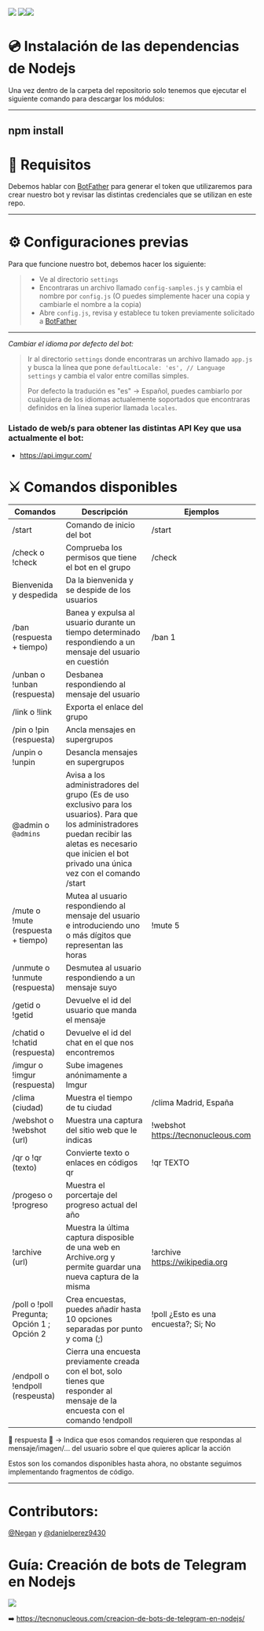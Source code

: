 <a href="https://gitlab.com/Tecnonucleous/open-telegram-bot-nodejs"><img src="https://img.shields.io/badge/Gitlab-Tecnonucleous%20Bot-orange.svg"></img></a> <a href="https://github.com/Tecnonucleous/Tecnonucleous-Bot"><img src="https://img.shields.io/badge/Github-Tecnonucleous%20Bot-lightgrey.svg"></img></a><a href="https://www.patreon.com/Tecnonucleous"><img src="https://img.shields.io/badge/Patreon-Donate-blue.svg"></img></a>

# 💿 Instalación de las dependencias de Nodejs

Una vez dentro de la carpeta del repositorio solo tenemos que ejecutar el siguiente comando para descargar los módulos:

---
npm install
---

# 🔑 Requisitos

Debemos hablar con [BotFather](https://t.me/BotFather) para generar el token que utilizaremos para crear nuestro bot y revisar las distintas credenciales que se utilizan en este repo.

---
# ⚙️ Configuraciones previas
Para que funcione nuestro bot, debemos hacer los siguiente:
> * Ve al directorio `settings`
> * Encontraras un archivo llamado `config-samples.js` y cambia el nombre por `config.js` (O puedes simplemente hacer una copia y cambiarle el nombre a la copia)
> * Abre `config.js`, revisa y establece tu token previamente solicitado a [BotFather](https://t.me/BotFather)
---
*Cambiar el idioma por defecto del bot:*

> Ir al directorio `settings` donde encontraras un archivo llamado `app.js` y busca la línea que pone `defaultLocale: 'es', // Language settings` y cambia el valor entre comillas simples.
>
> Por defecto la tradución es "es" -> Español, puedes cambiarlo por cualquiera de los idiomas actualemente soportados que encontraras definidos en la línea superior llamada `locales`.

### Listado de web/s para obtener las distintas API Key que usa actualmente el bot:

- https://api.imgur.com/

# ⚔️ Comandos disponibles

|Comandos |Descripción | Ejemplos|
|--------|------------|----------|
|/start |Comando de inicio del bot|/start|
|/check o !check|Comprueba los permisos que tiene el bot en el grupo|/check|
|Bienvenida y despedida|Da la bienvenida y se despide de los usuarios||
|/ban (respuesta + tiempo) |Banea y expulsa al usuario durante un tiempo determinado respondiendo a un mensaje del usuario en cuestión|/ban 1|
|/unban o !unban (respuesta) | Desbanea respondiendo al mensaje del usuario||
|/link o !link|Exporta el enlace del grupo||
|/pin o !pin (respuesta)|Ancla mensajes en supergrupos||
|/unpin o !unpin|Desancla mensajes en supergrupos||
|@admin o `@admins` |Avisa a los administradores del grupo (Es de uso exclusivo para los usuarios). Para que los administradores puedan recibir las aletas es necesario que inicien el bot privado una única vez con el comando /start||
|/mute o !mute (respuesta + tiempo) |Mutea al usuario respondiendo al mensaje del usuario e introduciendo uno o más dígitos que representan las horas|!mute 5|
|/unmute o !unmute (respuesta)| Desmutea al usuario respondiendo a un mensaje suyo||
|/getid o !getid | Devuelve el id del usuario que manda el mensaje||
|/chatid o !chatid (respuesta)| Devuelve el id del chat en el que nos encontremos||
|/imgur o !imgur (respuesta)| Sube imagenes anónimamente a Imgur||
|/clima (ciudad)| Muestra el tiempo de tu ciudad|/clima Madrid, España|
|/webshot o !webshot (url)| Muestra una captura del sitio web que le indicas|!webshot https://tecnonucleous.com|
|/qr o !qr (texto)| Convierte texto o enlaces en códigos qr|!qr TEXTO|
|/progeso o !progreso |Muestra el porcertaje del progreso actual del año||
|!archive (url)|Muestra la última captura disposible de una web en Archive.org y permite guardar una nueva captura de la misma|!archive https://wikipedia.org|
|/poll o !poll Pregunta; Opción 1 ; Opción 2| Crea encuestas, puedes añadir hasta 10 opciones separadas por punto y coma (;)|!poll ¿Esto es una encuesta?; Si; No|
|/endpoll o !endpoll (respeusta)| Cierra una encuesta previamente creada con el bot, solo tienes que responder al mensaje de la encuesta con el comando !endpoll||

🚨 respuesta 🚨 -> Indica que esos comandos requieren que respondas al mensaje/imagen/... del usuario sobre el que quieres aplicar la acción

Estos son los comandos disponibles hasta ahora, no obstante seguimos implementando fragmentos de código.

---
# Contributors:

[@Negan](https://gitlab.com/negan) y [@danielperez9430](https://gitlab.com/danielperez9430)

# Guía: Creación de bots de Telegram en Nodejs

<img src="https://tecnonucleous.com/content/images/2018/03/Guia-creacion-de-bot-de-telegram-en-nodejs.png"></img>

➡️ https://tecnonucleous.com/creacion-de-bots-de-telegram-en-nodejs/

